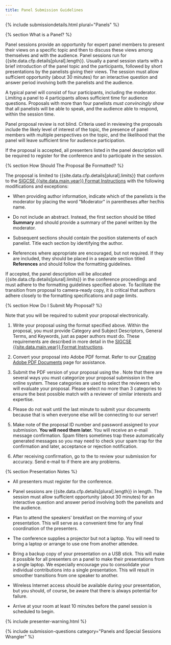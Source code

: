 ```yaml
---
title: Panel Submission Guidelines
---
```


{% include submissiondetails.html plural="Panels" %}

{% section What is a Panel? %}

Panel sessions provide an opportunity for expert panel members to
present their views on a specific topic and then to discuss these views
among themselves and with the audience. Panel sessions run for {{site.data.cfp.details[plural].length}}. Usually a panel session starts with a brief introduction of the
panel topic and the participants, followed by short presentations by the
panelists giving their views. The session must allow sufficient
opportunity (about 30 minutes) for an interactive question and answer
period involving both the panelists and the audience.

A typical panel will consist of four participants, including the
moderator. Limiting a panel to 4 participants allows sufficient time for
audience questions. Proposals with more than four panelists *must
convincingly show* that all panelists will be able to speak, and the
audience able to respond, within the session time.

Panel proposal review is not blind. Criteria used in reviewing the
proposals include the likely level of interest of the topic, the
presence of panel members with multiple perspectives on the topic, and
the likelihood that the panel will leave sufficient time for audience
participation.

If the proposal is accepted, all presenters listed in the panel
description will be required to register for the conference and to
participate in the session.

{% section How Should The Proposal Be Formatted? %}

The proposal is limited to {{site.data.cfp.details[plural].limits}} that conform to the [SIGCSE
{{site.data.main.year}} Format Instructions](format.html) with the following modifications
and exceptions:

-   When providing author information, indicate which of the panelists
    is the moderator by placing the word "Moderator" in parentheses
    after her/his name.
    
-   Do not include an abstract. Instead, the first section should be
    titled **Summary** and should provide a summary of the panel written
    by the moderator.
    
-   Subsequent sections should contain the position statements of each
    panelist. Title each section by identifying the author.
-   References where appropriate are encouraged, but not required. If
    they are included, they should be placed in a separate section
    titled **References** and should follow the formatting guidelines.

If accepted, the panel description will be allocated {{site.data.cfp.details[plural].limits}} in
the conference proceedings and must adhere to the formatting guidelines
specified above. To facilitate the transition from proposal to
camera-ready copy, it is critical that authors adhere closely to the
formatting specifications and page limits.

{% section How Do I Submit My Proposal? %}

Note that you will be required to submit your proposal electronically.

1.  Write your proposal using the format specified above. Within the
    proposal, you must provide Category and Subject Descriptors, General
    Terms, and Keywords, just as paper authors must do. These
    requirements are described in more detail in the [SIGCSE {{site.data.main.year}} Format Instructions](format.html).
    
2.  Convert your proposal into Adobe PDF format. Refer to our [Creating
    Adobe PDF Documents](creating_pdf.html) page for assistance.
    
3.  Submit the PDF version of your proposal using the . Note that there
    are several ways you must categorize your proposal submission in the
    online system. These categories are used to select the reviewers who
    will evaluate your proposal. Please select no more than 3 categories
    to ensure the best possible match with a reviewer of similar
    interests and expertise.
    
4.  Please do not wait until the last minute to submit your documents
    because that is when everyone else will be connecting to our server!
    
5.  Make note of the proposal ID number and password assigned to your
    submission. **You will need them later.** You will receive an e-mail
    message confirmation. Spam filters sometimes trap these
    automatically generated messages so you may need to check your spam
    trap for the confirmation and later, acceptance or rejection
    notification.
    
6.  After receiving confirmation, go to the to review your submission
    for accuracy. Send e-mail to
    if there are any problems.


{% section Presentation Notes %}

-   All presenters must register for the conference.

-   Panel sessions are {{site.data.cfp.details[plural].length}} in length. The session must allow
    sufficient opportunity (about 30 minutes) for an interactive
    question and answer period involving both the panelists and the
    audience.
    
-   Plan to attend the speakers' breakfast on the morning of your
    presentation. This will serve as a convenient time for any final
    coordination of the presenters.
    
-   The conference supplies a projector but not a laptop. You will need
    to bring a laptop or arrange to use one from another attendee.
    
-   Bring a backup copy of your presentation on a USB stick. This will
    make it possible for all presenters on a panel to make their
    presentations from a single laptop. We especially encourage you to
    consolidate your individual contributions into a single
    presentation. This will result in smoother transitions from one
    speaker to another.
    
-   Wireless Internet access should be available during your
    presentation, but you should, of course, be aware that there is
    always potential for failure.
    
-   Arrive at your room at least 10 minutes before the panel session is
    scheduled to begin.

{% include presenter-warning.html %}


{% include submission-questions category="Panels and Special Sessions Wrangler" %}
